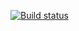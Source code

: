 [![Build status](https://ci.appveyor.com/api/projects/status/vxye736jaiwtjv0j?svg=true)](https://ci.appveyor.com/project/zvasileva/symbols)